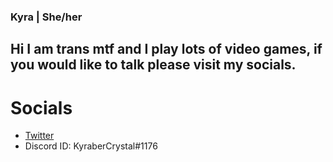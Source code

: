 ### Kyra | She/her
## Hi I am trans mtf and I play lots of video games, if you would like to talk please visit my socials.

# Socials
- [Twitter](https://twitter.com/KyraberCrystal)
- Discord ID: KyraberCrystal#1176
